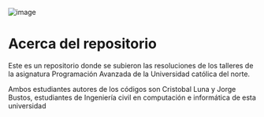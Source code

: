 ![image](https://github.com/user-attachments/assets/96871480-9cdb-4864-9e91-f4c4d760d68e)

# Acerca del repositorio

Este es un repositorio donde se subieron las resoluciones de los talleres de la asignatura Programación Avanzada de la Universidad católica del norte.

Ambos estudiantes autores de los códigos son Cristobal Luna y Jorge Bustos, estudiantes de Ingeniería civil en computación e informática de esta universidad
